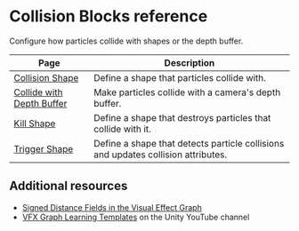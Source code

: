 # Collision Blocks reference

Configure how particles collide with shapes or the depth buffer.

| **Page** | **Description** |
| --- | --- |
| [Collision Shape](Block-CollisionShape.md) | Define a shape that particles collide with. |
| [Collide with Depth Buffer](Block-CollideWithDepthBuffer.md) | Make particles collide with a camera's depth buffer. |
| [Kill Shape](Block-KillShape.md) | Define a shape that destroys particles that collide with it. |
| [Trigger Shape](Block-TriggerShape.md) | Define a shape that detects particle collisions and updates collision attributes. |

## Additional resources

- [Signed Distance Fields in the Visual Effect Graph](sdf-in-vfx-graph.md)
- [VFX Graph Learning Templates](https://www.youtube.com/watch?v=DKVdg8DsIVY) on the Unity YouTube channel

